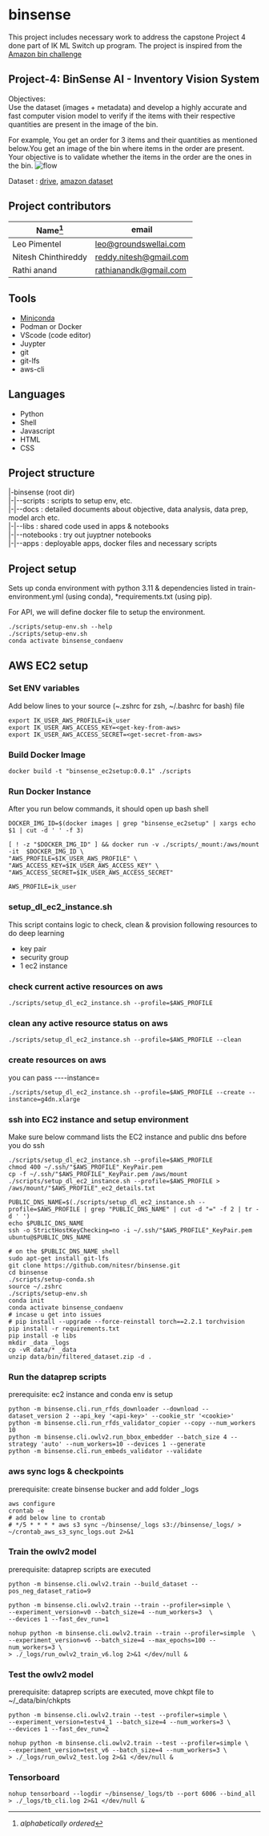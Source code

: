 # binsense
This project includes necessary work to address the capstone Project 4 done part of IK ML Switch up program. The project is inspired from the [Amazon bin challenge](https://github.com/silverbottlep/abid_challenge)

## Project-4: BinSense AI - Inventory Vision System
Objectives: \
Use the dataset (images + metadata) and develop a highly accurate and fast computer vision model to verify if the items with their respective quantities are present in the image of the bin. 

For example, You get an order for 3 items and their quantities as mentioned below.You get an image of the bin where items in the order are present. Your objective is to validate whether the items in the order are the ones in the bin.
![flow](./docs/objective_flow.png)


Dataset : [drive](https://docs.google.com/spreadsheets/d/1rZfFrHEbfX_b-3ofEIDxLQUFNDWtmDarXBrU4nn4Luw/edit#gid=601918728), [amazon dataset](https://github.com/awslabs/open-data-docs/tree/main/docs/aft-vbi-pds)

## Project contributors
| Name[^1]            | email                  |
|---------------------|------------------------|
| Leo Pimentel        | leo@groundswellai.com  |
| Nitesh Chinthireddy | reddy.nitesh@gmail.com |
| Rathi anand         | rathianandk@gmail.com  |
[^1]: *alphabetically ordered*

## Tools
- [Miniconda](https://conda.io/projects/conda/en/latest/user-guide/install/index.html)
- Podman or Docker
- VScode (code editor)
- Juypter
- git
- git-lfs
- aws-cli

## Languages
- Python
- Shell
- Javascript
- HTML
- CSS

## Project structure
|-binsense (root dir) \
|-|--scripts    : scripts to setup env, etc. \
|-|--docs       : detailed documents about objective, data analysis, data prep, model arch etc. \
|-|--libs       : shared code used in apps & notebooks \
|-|--notebooks  : try out juyptner notebooks \
|-|--apps       : deployable apps, docker files and necessary scripts

## Project setup
Sets up conda environment with python 3.11 & dependencies listed in train-environment.yml (using conda), *requirements.txt (using pip).

For API, we will define docker file to setup the environment.
```
./scripts/setup-env.sh --help
./scripts/setup-env.sh
conda activate binsense_condaenv
```

## AWS EC2 setup

### Set ENV variables
Add below lines to your source (~.zshrc for zsh, ~/.bashrc for bash) file
```
export IK_USER_AWS_PROFILE=ik_user
export IK_USER_AWS_ACCESS_KEY=<get-key-from-aws>
export IK_USER_AWS_ACCESS_SECRET=<get-secret-from-aws>
```

### Build Docker Image
```
docker build -t "binsense_ec2setup:0.0.1" ./scripts
```

### Run Docker Instance
After you run below commands, it should open up bash shell
```
DOCKER_IMG_ID=$(docker images | grep "binsense_ec2setup" | xargs echo $1 | cut -d ' ' -f 3)

[ ! -z "$DOCKER_IMG_ID" ] && docker run -v ./scripts/_mount:/aws/mount -it  $DOCKER_IMG_ID \
"AWS_PROFILE=$IK_USER_AWS_PROFILE" \
"AWS_ACCESS_KEY=$IK_USER_AWS_ACCESS_KEY" \
"AWS_ACCESS_SECRET=$IK_USER_AWS_ACCESS_SECRET"

AWS_PROFILE=ik_user
```

### setup_dl_ec2_instance.sh
This script contains logic to check, clean & provision following resources to do deep learning
- key pair
- security group
- 1 ec2 instance

### check current active resources on aws
```
./scripts/setup_dl_ec2_instance.sh --profile=$AWS_PROFILE
```

### clean any active resource status on aws
```
./scripts/setup_dl_ec2_instance.sh --profile=$AWS_PROFILE --clean
```

### create resources on aws
you can pass ----instance=<type of ec2 instance e.g. g4dn.xlarge or g4dn.12xlarge>
```
./scripts/setup_dl_ec2_instance.sh --profile=$AWS_PROFILE --create --instance=g4dn.xlarge
```

### ssh into EC2 instance and setup environment
Make sure below command lists the EC2 instance and public dns before you do ssh
```
./scripts/setup_dl_ec2_instance.sh --profile=$AWS_PROFILE
chmod 400 ~/.ssh/"$AWS_PROFILE"_KeyPair.pem
cp -f ~/.ssh/"$AWS_PROFILE"_KeyPair.pem /aws/mount
./scripts/setup_dl_ec2_instance.sh --profile=$AWS_PROFILE > /aws/mount/"$AWS_PROFILE"_ec2_details.txt
```
```
PUBLIC_DNS_NAME=$(./scripts/setup_dl_ec2_instance.sh --profile=$AWS_PROFILE | grep "PUBLIC_DNS_NAME" | cut -d "=" -f 2 | tr -d ' ')
echo $PUBLIC_DNS_NAME
ssh -o StrictHostKeyChecking=no -i ~/.ssh/"$AWS_PROFILE"_KeyPair.pem ubuntu@$PUBLIC_DNS_NAME

# on the $PUBLIC_DNS_NAME shell
sudo apt-get install git-lfs
git clone https://github.com/nitesr/binsense.git
cd binsense
./scripts/setup-conda.sh
source ~/.zshrc
./scripts/setup-env.sh
conda init
conda activate binsense_condaenv
# incase u get into issues
# pip install --upgrade --force-reinstall torch==2.2.1 torchvision
pip install -r requirements.txt
pip install -e libs
mkdir _data _logs
cp -vR data/* _data
unzip data/bin/filtered_dataset.zip -d .
```

### Run the dataprep scripts
prerequisite: ec2 instance and conda env is setup
```
python -m binsense.cli.run_rfds_downloader --download --dataset_version 2 --api_key '<api-key>' --cookie_str '<cookie>'
python -m binsense.cli.run_rfds_validator_copier --copy --num_workers 10
python -m binsense.cli.owlv2.run_bbox_embedder --batch_size 4 --strategy 'auto' --num_workers=10 --devices 1 --generate
python -m binsense.cli.run_embeds_validator --validate
```

### aws sync logs & checkpoints
prerequisite: create binsense bucker and add folder _logs
```
aws configure
crontab -e
# add below line to crontab
# */5 * * * * aws s3 sync ~/binsense/_logs s3://binsense/_logs/ > ~/crontab_aws_s3_sync_logs.out 2>&1
```

### Train the owlv2 model
prerequisite: dataprep scripts are executed
```
python -m binsense.cli.owlv2.train --build_dataset --pos_neg_dataset_ratio=9

python -m binsense.cli.owlv2.train --train --profiler=simple \
--experiment_version=v0 --batch_size=4 --num_workers=3  \
--devices 1 --fast_dev_run=1

nohup python -m binsense.cli.owlv2.train --train --profiler=simple  \
--experiment_version=v6 --batch_size=4 --max_epochs=100 --num_workers=3 \
> ./_logs/run_owlv2_train_v6.log 2>&1 </dev/null &
```

### Test the owlv2 model
prerequisite: dataprep scripts are executed, move chkpt file to ~/_data/bin/chkpts
```
python -m binsense.cli.owlv2.train --test --profiler=simple \
--experiment_version=testv4_1 --batch_size=4 --num_workers=3 \
--devices 1 --fast_dev_run=2

nohup python -m binsense.cli.owlv2.train --test --profiler=simple \
--experiment_version=test_v6 --batch_size=4 --num_workers=3 \
> ./_logs/run_owlv2_test.log 2>&1 </dev/null &
```


### Tensorboard
```
nohup tensorboard --logdir ~/binsense/_logs/tb --port 6006 --bind_all > ./_logs/tb_cli.log 2>&1 </dev/null &
```




